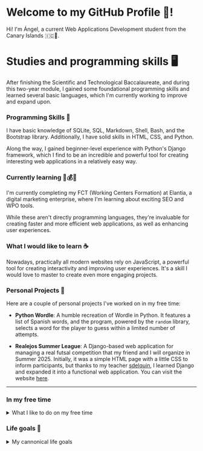 # Welcome to my GitHub Profile 👋!

Hi! I'm Ángel, a current Web Applications Development student from the Canary Islands 🇮🇨🌴.

# Studies and programming skills 🖥️

After finishing the Scientific and Technological Baccalaureate, and during this two-year module, I gained some foundational programming skills and learned several basic languages, which I'm currently working to improve and expand upon.

### Programming Skills 🐍

I have basic knowledge of SQLite, SQL, Markdown, Shell, Bash, and the Bootstrap library. Additionally, I have solid skills in HTML, CSS, and Python.  

Along the way, I gained beginner-level experience with Python's Django framework, which I find to be an incredible and powerful tool for creating interesting web applications in a relatively easy way.

### Currently learning 💼💰​🧠​

I'm currently completing my FCT (Working Centers Formation) at Elantia, a digital marketing enterprise, where I'm learning about exciting SEO and WPO tools.

While these aren't directly programming languages, they're invaluable for creating faster and more efficient web applications, as well as enhancing user experiences.

### What I would like to learn ☕

Nowadays, practically all modern websites rely on JavaScript, a powerful tool for creating interactivity and improving user experiences. It's a skill I would love to master to create even more engaging projects.

### Personal Projects 🦆

Here are a couple of personal projects I've worked on in my free time:

- **Python Wordle**: A humble recreation of Wordle in Python. It features a list of Spanish words, and the program, powered by the `random` library, selects a word for the player to guess within a limited number of attempts.

- **Realejos Summer League**: A Django-based web application for managing a real futsal competition that my friend and I will organize in Summer 2025. Initially, it was a simple HTML page with a little CSS to inform participants, but thanks to my teacher [sdelquin](https://github.com/sdelquin), I learned Django and expanded it into a functional web application.
You can visit the website [here](http://summerleague.pythonanywhere.com/summer-league/).

---

### In my free time

<details>
  <summary>What I like to do on my free time</summary>
  
- **Play and watch football ⚽​**: Football is my favorite sport. I follow top European leagues and play whenever I can. 
  > Obviously, I'm *culer* 🔴​🔵, and also enjoy following Valencia CF and other teams.

- **Drive 🚗**: Since discovering the Honda Civic as a teenager, driving has become one of my favorite activities. I got my license more than a year ago, and I still love exploring the road.
  > Always legally.

- **Spend time with important ones 🤜🤛**: There's nothing better than enjoying moments with family, friends, and the person who make my life brighter.
  > 🍦✨

- **Travel around the world ✈️ 🌎**: Traveling has taught me that every country has something special to offer. 
  > Target checklist ✅: 🇫🇷 🇵🇹 🇳🇱 🇧🇪 🇺🇸 (FL) 🇮🇹 🇻🇦.
</details>

### Life goals 🎯

<details>
  <summary>My cannonical life goals</summary>

- **Bring joy to those who matter most**: My greatest goal is to make the most important person in my life even happier than she makes me.
  > 🍦✨

- **Keep traveling around the world**: I want to continue traveling to new places with meaningful company. The more countries, the better.
  > Must-visit destinations: 🇪🇸 (Espai Barça, Mestalla), 🏴, 🇩🇪, 🇫🇮, 🇺🇸 (NY, CAL, FL), 🇪🇬, 🇮🇹, 🇳🇴, 🇦🇪, 🇵🇹, 🇫🇷, 🇮🇸, 🇨🇭.

- **Own a Honda Civic**: Some day, I'll have my own 10th-gen electric blue Honda Civic. 
  > Art on four wheels... Type R or not.

</details>

<!--
**Angel170605/Angel170605** is a ✨ _special_ ✨ repository because its `README.md` (this file) appears on your GitHub profile.

Here are some ideas to get you started:

- 🔭 I’m currently working on ...
- 🌱 I’m currently learning ...
- 👯 I’m looking to collaborate on ...
- 🤔 I’m looking for help with ...
- 💬 Ask me about ...
- 📫 How to reach me: ...
- 😄 Pronouns: ...
- ⚡ Fun fact: ...
-->
